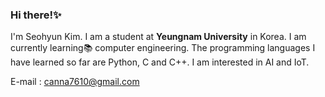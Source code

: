 ### Hi there!✨

I'm Seohyun Kim. I am a student at **Yeungnam University** in Korea. I am currently learning📚 computer engineering. The programming languages I have learned so far are Python, C and C++. I am interested in AI and IoT. 

E-mail : canna7610@gmail.com


<!--
**SeohyunKim0207/SeohyunKim0207** is a ✨ _special_ ✨ repository because its `README.md` (this file) appears on your GitHub profile.

Here are some ideas to get you started:

- 🔭 I’m currently working on ...
- 🌱 I’m currently learning ...
- 👯 I’m looking to collaborate on ...
- 🤔 I’m looking for help with ...
- 💬 Ask me about ...
- 📫 How to reach me: ...
- 😄 Pronouns: ...
- ⚡ Fun fact: ...
-->
